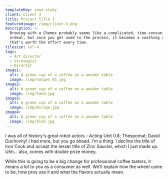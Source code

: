 ```yaml
---
templateKey: case-study
client: Client 3
title: Project Title 3
featuredimage: /img/client-3.png
description: >-
  Brewing with a Chemex probably seems like a complicated, time-consuming
  ordeal, but once you get used to the process, it becomes a soothing ritual
  that's worth the effort every time.
tilesize: col-4
tags:
  - Art director
  - Strategist
  - Director
image1:
  alt: A green cup of a coffee on a wooden table
  image: /img/natgeo_05.jpg
image2:
  alt: A green cup of a coffee on a wooden table
  image: /img/hand.jpg
image3:
  alt: A green cup of a coffee on a wooden table
  image: /img/mirage.jpg
image4:
  alt: A green cup of a coffee on a wooden table
  image: /img/blob.jpg
---
```


I was all of history's great robot actors - Acting Unit 0.8; Thespomat; David Duchovny! I had more, but you go ahead. I'm a thing. I decline the title of Iron Cook and accept the lesser title of Zinc Saucier, which I just made up. Uhh… also, comes with double prize money.

While this is going to be a big change for professional coffee tasters, it means a lot to you as a consumer as well. We’ll explain how the wheel came to be, how pros use it and what the flavors actually mean.
